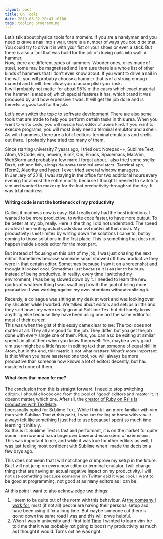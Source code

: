 ```yaml
---
layout: post
title: On Tools
date: 2019-03-02 20:43 +0100
tags: tooling programming
---
```


Let’s talk about physical tools for a moment. If you are a handyman and you need to drive a nail into a wall, there is a number of ways you could do that. You could try to drive it in with your fist or your shoes or even a stick. But there is also a tool that was build for the job of driving nails into wall: A hammer.   
Now, there are different types of hammers. Wooden ones, ones made of steel, some may be magnetised and I am sure there is a whole list of other kinds of hammers that I don’t even know about.  If you want to drive a nail in the wall, you will probably choose a hammer that is of a strong enough material and it will then allow you to accomplish your task.  
It will probably not matter for about 95% of the cases which exact material the hammer is made of, which special features it has, which brand it was produced by and how expensive it was. It will get the job done and is therefor a good tool for the job. 

Let’s now switch the topic to software development. There are also some tools that are made to help you perform certain tasks in this area. When you want to write code, you will need a text editor of some kind. If you want to execute programs, you will most likely need a terminal emulator and a shell. As with hammers, there are a lot of editors, terminal emulators and shells out there. I probably have tried too many of them.

Since starting university 7 years ago, I tried out: Notepad++, Sublime Text, Atom, VSCode, vim, neovim, VimR, Oni, Emacs, Spacemacs, MacVim, WebStorm and probably a few more I forgot about. I also tried some shells: Bash, zsh and fish, alongside some terminal emulators: Terminal.app, iTerm2, Alacritty and hyper. I even tried several window managers.  
In January of 2018, I was staying in the office for two additional hours every evening for almost the entire month, because I thought I needed to switch to vim and wanted to make up for the lost productivity throughout the day. It was total madness

#### Writing code is not the bottleneck of my productivity 
Calling it madness now is easy. But I really only had the best intentions. I wanted to be more productive, to write code faster, to have more output. To be better at my job, really. Here is the thing I did not understand: The speed at which I am writing actual code does not matter all that much. My productivity is not limited by writing down the solutions I came to, but by coming to those solutions in the first place. This is something that does not happen inside a code editor for the most part.

But instead of focusing on this part of my job, I was just chasing the next editor. Sometimes because someone smart showed off how productive they were in that certain editor. Sometimes because I saw it on a screenshot and thought it looked cool. Sometimes just because it is easier to be busy instead of being productive. In reality, every time I switched my environment, I was being slowed down by it. I needed to learn the new quirks of whatever thing I was swathing to with the goal of being more productive. I was working against my own intentions without realizing it.

Recently, a colleague was sitting at my desk at work and was looking over my shoulder while I worked. We talked about editors and setups a little and they said how they were really good at Sublime Text but did barely know anything else because they have been using one and the same editor for most of their career.  
This was when the gist of this essay came clear to me: The tool does not matter at all. They all are good for the job. They differ, but you get the job done with every single one of them. Plus, you can also be editing at similar speeds in all of them when you know them well. Yes, maybe a very good vim user might be a little faster in editing text than someone of equal skill in Atom, but in the end, this metric is not what matters. What’s more important is this: When you have mastered one tool, you will always be more productive than someone how knows a lot of editors decently, but has mastered none of them.

#### What does that mean for me?
The conclusion from this is straight forward: I need to stop switching editors. I should choose one from the pool of “good” editors and master it. It doesn’t matter, which one. After all, the [creator of Ruby on Rails is productive with TextMate](https://www.youtube.com/watch?v=m1jOWu7woKM).  
I personally opted for Sublime Text. While I think I am more familiar with vim than with Sublime Text at this point, I was not feeling at home with vim. It always felt like something I just had to use because I spent so much time learning it initially.  
So this is it. Sublime Text is fast and performant, it is on the market for quite some time now and has a large user base and ecosystem of extensions. This was important to me, and while it was true for other editors as well, I was just feeling most confident with Sublime when I made the decision a few days ago.

This does not mean that I will not change or improve my setup in the future. But I will not jump on every new editor or terminal emulator. I will change things that are having an actual negative impact on my productivity. I will not use something because someone on Twitter said it was cool. I want to be good at programming, not good at as many editors as I can be.

At this point I want to also acknowledge two things:
1. I seem to be quite out of the norm with this behaviour. At [the company I work for](https://www.railslove.com/), most (if not all) people are having their personal setup and have been using it for a long time. But maybe someone out there is going down the same road I was and this will prove helpful.
2. When I was in university and I first told [Timo](https://timomeh.de/) I wanted to learn vim, he told me that it was probably not going to boost my productivity as much as I thought it would. Turns out he was right.

